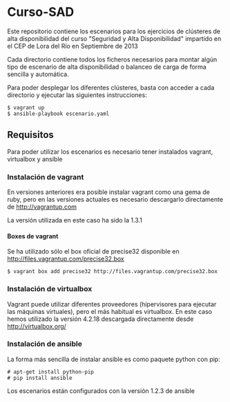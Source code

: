# Curso-SAD

Este repositorio contiene los escenarios para los ejercicios de clústeres de
alta disponibilidad del curso "Seguridad y Alta Disponibilidad" impartido en el
CEP de Lora del Río en Septiembre de 2013

Cada directorio contiene todos los ficheros necesarios para montar algún tipo de
escenario de alta disponibilidad o balanceo de carga de forma sencilla y
automática.

Para poder desplegar los diferentes clústeres, basta con acceder a cada
directorio y ejecutar las siguientes instrucciones:
```
$ vagrant up
$ ansible-playbook escenario.yaml
```

## Requisitos

Para poder utilizar los escenarios es necesario tener instalados vagrant,
virtualbox y ansible

### Instalación de vagrant

En versiones anteriores era posible instalar vagrant como una gema de ruby, pero
en las versiones actuales es necesario descargarlo directamente de
http://vagrantup.com

La versión utilizada en este caso ha sido la 1.3.1

#### Boxes de vagrant

Se ha utilizado sólo el box oficial de precise32 disponible en http://files.vagrantup.com/precise32.box

```
$ vagrant box add precise32 http://files.vagrantup.com/precise32.box
```

### Instalación de virtualbox

Vagrant puede utilizar diferentes proveedores (hipervisores para ejecutar las
máquinas virtuales), pero el más habitual es virtualbox. En este caso hemos
utilizado la versión 4.2.18 descargada directamente desde http://virtualbox.org/

### Instalación de ansible

La forma más sencilla de instalar ansible es como paquete python con pip:
```
# apt-get install python-pip
# pip install ansible
```
Los escenarios están configurados con la versión 1.2.3 de ansible